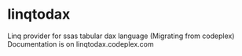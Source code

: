 linqtodax
=========

Linq provider for ssas tabular dax language (Migrating from codeplex)
Documentation is on linqtodax.codeplex.com 
